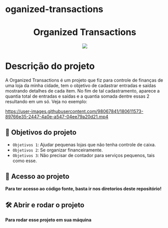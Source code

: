 # oganized-transactions

<h1 align="center"> Organized Transactions </h1>
<p align="center">
<img src="http://img.shields.io/static/v1?label=STATUS&message=EM%20DESENVOLVIMENTO&color=GREEN&style=for-the-badge"/>
</p>

<h1>Descrição do projeto</h1>
<p>A Organized Transactions é um projeto que fiz para controle de finanças de uma loja da minha cidade, tem o objetivo de cadastrar entradas e saídas mostrando detalhes de cada item. No fim de tal cadastramento, aparece a quantia total de entradas e saídas e a quantia somada dentre essas 2 resultando em um só. Veja no exemplo:</p>




https://user-images.githubusercontent.com/98067841/180611573-89766e35-2447-4a0e-a547-04ee79a20d21.mp4

## :hammer: Objetivos do projeto

- `Objetivos 1`: Ajudar pequenas lojas que não tenha controle de caixa.
- `Objetivos 2`: Se organizar financeiramente.
- `Objetivos 3`: Não precisar de contador para serviços pequenos, tais como esse.

## 📁 Acesso ao projeto

**Para ter acesso ao código fonte, basta ir nos diretorios deste repositório!**

## 🛠️ Abrir e rodar o projeto

**Para rodar esse projeto em sua máquina**
